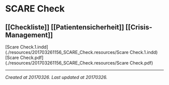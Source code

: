 # SCARE Check
 [[Checkliste]] [[Patientensicherheit]] [[Crisis-Management]] 
---



[Scare Check.1.indd](./resources/201703261156_SCARE_Check.resources/Scare Check.1.indd)
[Scare Check.pdf](./resources/201703261156_SCARE_Check.resources/Scare Check.pdf)

---

_Created at 20170326._
_Last updated at 20170326._



